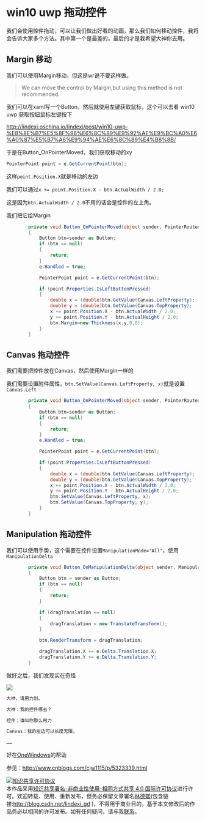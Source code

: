 # win10 uwp 拖动控件

我们会使用控件拖动，可以让我们做出好看的动画，那么我们如何移动控件，我将会告诉大家多个方法。其中第一个是最差的，最后的才是我希望大神你去用。

<!--more-->

<div id="toc"></div>

## Margin 移动

我们可以使用Margin移动，但这是wr说不要这样做。

> We can move the control by Margin,but using this method is not recommended.

我们可以在xaml写一个Button，然后就使用左键获取鼠标，这个可以去看 win10 uwp 获取按钮鼠标左键按下

http://lindexi.oschina.io/lindexi/post/win10-uwp-%E8%8E%B7%E5%8F%96%E6%8C%89%E9%92%AE%E9%BC%A0%E6%A0%87%E5%B7%A6%E9%94%AE%E6%8C%89%E4%B8%8B/

于是在Button_OnPointerMoved，我们获取移动的xy

		

```csharp
PointerPoint point = e.GetCurrentPoint(btn);

```

这样`point.Position.X`就是移动的左边

我们可以通过`x += point.Position.X - btn.ActualWidth / 2.0;`

这是因为`btn.ActualWidth / 2.0`不用的话会是控件的左上角。

我们把它给Margin

		

```csharp
        private void Button_OnPointerMoved(object sender, PointerRoutedEventArgs e)
        {
            Button btn=sender as Button;
            if (btn == null)
            {
                return;
            }
            e.Handled = true;

            PointerPoint point = e.GetCurrentPoint(btn);

            if (point.Properties.IsLeftButtonPressed)
            {
                double x = (double)btn.GetValue(Canvas.LeftProperty);
                double y = (double)btn.GetValue(Canvas.TopProperty);
                x += point.Position.X - btn.ActualWidth / 2.0;
                y += point.Position.Y - btn.ActualHeight / 2.0;
                btn.Margin=new Thickness(x,y,0,0);
            }
        }

```

## Canvas 拖动控件

我们需要把控件放在Canvas，然后使用Margin一样的

我们需要设置附件属性，`btn.SetValue(Canvas.LeftProperty, x)`就是设置`Canvas.Left`
		

```csharp
        private void Button_OnPointerMoved(object sender, PointerRoutedEventArgs e)
        {
            Button btn=sender as Button;
            if (btn == null)
            {
                return;
            }
            e.Handled = true;

            PointerPoint point = e.GetCurrentPoint(btn);

            if (point.Properties.IsLeftButtonPressed)
            {
                double x = (double)btn.GetValue(Canvas.LeftProperty);
                double y = (double)btn.GetValue(Canvas.TopProperty);
                x += point.Position.X - btn.ActualWidth / 2.0;
                y += point.Position.Y - btn.ActualHeight / 2.0;
                btn.SetValue(Canvas.LeftProperty, x);
                btn.SetValue(Canvas.TopProperty, y);
            }
        }

```

## Manipulation 拖动控件

我们可以使用手势，这个需要在控件设置`ManipulationMode="All"`，使用`ManipulationDelta`

		

```csharp
        private void Button_OnManipulationDelta(object sender, ManipulationDeltaRoutedEventArgs e)
        {
            Button btn = sender as Button;
            if (btn == null)
            {
                return;
            }

            if (dragTranslation == null)
            {
                dragTranslation = new TranslateTransform();
            }

            btn.RenderTransform = dragTranslation;

            dragTranslation.X += e.Delta.Translation.X;
            dragTranslation.Y += e.Delta.Translation.Y;
        }

```

做好之后，我们发现实在奇怪

![](http://7xqpl8.com1.z0.glb.clouddn.com/%E6%8B%96%E5%8A%A8%E6%8E%A7%E4%BB%B62016%E5%B9%B412%E6%9C%8818%E6%97%A5151534.gif)


```csharp
大神，请用力划。

大神：我的控件哪去？

控件：谁叫你那么用力

Canvas：我的左边可以长度无限。

……

```

好在[OneWindows](https://leoldev.wordpress.com/2016/12/18/uwp-manipulationdelta？蛤？/)的帮助

参见：http://www.cnblogs.com/cjw1115/p/5323339.html

<a rel="license" href="http://creativecommons.org/licenses/by-nc-sa/4.0/"><img alt="知识共享许可协议" style="border-width:0" src="https://licensebuttons.net/l/by-nc-sa/4.0/88x31.png" /></a><br />本作品采用<a rel="license" href="http://creativecommons.org/licenses/by-nc-sa/4.0/">知识共享署名-非商业性使用-相同方式共享 4.0 国际许可协议</a>进行许可。欢迎转载、使用、重新发布，但务必保留文章署名[林德熙](http://blog.csdn.net/lindexi_gd)(包含链接:http://blog.csdn.net/lindexi_gd )，不得用于商业目的，基于本文修改后的作品务必以相同的许可发布。如有任何疑问，请与我[联系](mailto:lindexi_gd@163.com)。